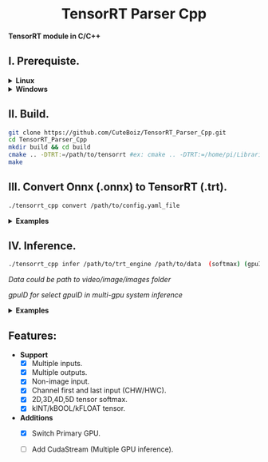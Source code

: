 # <div align=center> TensorRT Parser Cpp </div>

**TensorRT module in C/C++**

## I. Prerequiste.

<details> 
<summary><b> Linux</b></summary>

- ***yaml-cpp***
    ```sh
    git clone https://github.com/jbeder/yaml-cpp
    cd yaml-cpp
    mkdir build && cd build
    cmake .. -DYAML_BUILD_SHARED_LIBS=on 
    ```
- ***[Cuda/CuDNN/TensorRT](https://github.com/CuteBoiz/Ubuntu_Installation/blob/master/wiki/cuda.md)***

- ***[OpenCV with CUDA support](https://github.com/CuteBoiz/Ubuntu_Installation/blob/master/wiki/opencv.md) (C++/Python)***
    
</details>

<details> 
<summary><b> Windows</b></summary>

- **[Install VisualStudio/Cuda/CuDNN/TensorRT](https://github.com/CuteBoiz/TensorRT_Dev_VS)**

- **Download [dirent.h](https://github.com/tronkko/dirent/blob/master/include/dirent.h) then put inside this folder:**
    ```sh
    Visual-Studio-Installed-Path\201x\Community\VC\Tools\MSVC\xx.xx.xxxxx\include
    ````
</details>

 
## II. Build.

```sh
git clone https://github.com/CuteBoiz/TensorRT_Parser_Cpp.git
cd TensorRT_Parser_Cpp
mkdir build && cd build
cmake .. -DTRT:=/path/to/tensorrt #ex: cmake .. -DTRT:=/home/pi/Libraries/TensorRT-8.4.3.1
make
```

## III. Convert Onnx (.onnx) to TensorRT (.trt).

```sh
./tensorrt_cpp convert /path/to/config.yaml_file
```

<details> 
<summary><b>Examples</b></summary>
  
  ```sh
  ./tensorrt_cpp convert ../config/onnx_config.yaml
  ./tensorrt_cpp convert ../config/onnx_config_dynamic.yaml
  ```

</details>

## IV. Inference.

```sh
./tensorrt_cpp infer /path/to/trt_engine /path/to/data  (softmax) (gpuID)
```

*Data could be path to video/image/images folder*

*gpuID for select gpuID in multi-gpu system inference*

<details> 
<summary><b>Examples</b></summary>
  
  ```sh
  ./tensorrt_cpp infer  home/usrname/classifier.trt image.jpg 
  ./tensorrt_cpp infer  classifier.trt ./test_images 1
  ./tensorrt_cpp infer  classifier.trt video.mp4 softmax
  ./tensorrt_cpp infer  ../classifier.trt ../images/ softmax 6
  ```

</details>
 
## Features:
- **Support**
  - [x] Multiple inputs.
  - [x] Multiple outputs.
  - [x] Non-image input.
  - [x] Channel first and last input (CHW/HWC).
  - [x] 2D,3D,4D,5D tensor softmax.
  - [x] kINT/kBOOL/kFLOAT tensor.
- **Additions**
  - [x] Switch Primary GPU. 
  - [ ] Add CudaStream (Multiple GPU inference).


